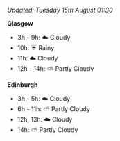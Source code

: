 *Updated: Tuesday 15th August 01:30*

**Glasgow**

* 3h - 9h: :cloud: Cloudy
* 10h: :umbrella: Rainy
* 11h: :cloud: Cloudy
* 12h - 14h: :partly_sunny: Partly Cloudy

**Edinburgh**

* 3h - 5h: :cloud: Cloudy
* 6h - 11h: :partly_sunny: Partly Cloudy
* 12h, 13h: :cloud: Cloudy
* 14h: :partly_sunny: Partly Cloudy
